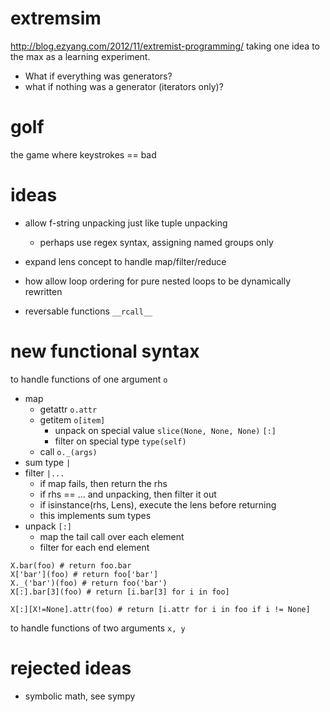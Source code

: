 # extremsim
http://blog.ezyang.com/2012/11/extremist-programming/
taking one idea to the max as a learning experiment.
* What if everything was generators?
* what if nothing was a generator (iterators only)?

# golf
the game where keystrokes == bad

# ideas
* allow f-string unpacking just like tuple unpacking
    - perhaps use regex syntax, assigning named groups only
    
* expand lens concept to handle map/filter/reduce
    
* how allow loop ordering for pure nested loops to be dynamically rewritten
    
* reversable functions `__rcall__`
# new functional syntax
to handle functions of one argument `o`
* map 
    * getattr `o.attr`
    * getitem `o[item]`
        * unpack on special value `slice(None, None, None)` `[:]`
        * filter on special type `type(self)`
    * call `o._(args)`
* sum type `|`
* filter `|...`
    * if map fails, then return the rhs
    * if rhs == ... and unpacking, then filter it out
    * if isinstance(rhs, Lens), execute the lens before returning
    * this implements sum types
* unpack `[:]`
    * map the tail call over each element
    * filter for each end element

```
X.bar(foo) # return foo.bar
X['bar'](foo) # return foo['bar']
X._('bar')(foo) # return foo('bar')
X[:].bar[3](foo) # return [i.bar[3] for i in foo]

X[:][X!=None].attr(foo) # return [i.attr for i in foo if i != None]
```
to handle functions of two arguments `x, y`
# rejected ideas
* symbolic math, see sympy
